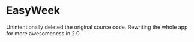 # EasyWeek

Unintentionally deleted the original source code. Rewriting the whole app for more awesomeness in 2.0.
